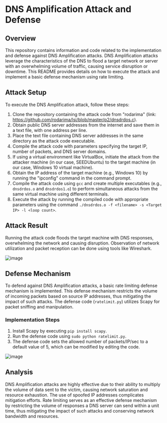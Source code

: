 # DNS Amplification Attack and Defense

## Overview
This repository contains information and code related to the implementation and defense against DNS Amplification attacks. DNS Amplification attacks leverage the characteristics of the DNS to flood a target network or server with an overwhelming volume of traffic, causing service disruption or downtime. This README provides details on how to execute the attack and implement a basic defense mechanism using rate limiting.

## Attack Setup
To execute the DNS Amplification attack, follow these steps:

1. Clone the repository containing the attack code from "rodarima" (link: https://github.com/rodarima/lsi/blob/master/p2/dnsdrdos.c).
2. Obtain public DNS server addresses from the internet and save them in a text file, with one address per line.
3. Place the text file containing DNS server addresses in the same directory as the attack code executable.
4. Compile the attack code with parameters specifying the target IP, number of packets, and DNS server domains.
5. If using a virtual environment like VirtualBox, initiate the attack from the attacker machine (in our case, SEEDUbuntu) to the target machine (in our case, Windows 10 virtual machine).
6. Obtain the IP address of the target machine (e.g., Windows 10) by running the "ipconfig" command in the command prompt.
7. Compile the attack code using `gcc` and create multiple executables (e.g., `dnsdrdos.o` and `dnsdrdos1.o`) to perform simultaneous attacks from the same virtual machine using different terminals.
8. Execute the attack by running the compiled code with appropriate parameters using the command `./dnsdrdos.o -f <filename> -s <Target IP> -l <loop count>`.

## Attack Result
Running the attack code floods the target machine with DNS responses, overwhelming the network and causing disruption. Observation of network utilization and packet reception can be done using tools like Wireshark.

![image](https://github.com/MrKarkeys/CS166Proj/assets/101848838/95e5efed-4ef4-4e74-ae5d-5da9b2aa9004)


## Defense Mechanism
To defend against DNS Amplification attacks, a basic rate limiting defense mechanism is implemented. This defense mechanism restricts the volume of incoming packets based on source IP addresses, thus mitigating the impact of such attacks. The defense code (`ratelimit.py`) utilizes Scapy for packet sniffing and manipulation.

### Implementation Steps
1. Install Scapy by executing `pip install scapy`.
2. Run the defense code using `sudo python ratelimit.py`.
3. The defense code sets the allowed number of packets/IP/sec to a default value of 5, which can be modified by editing the code.

![image](https://github.com/MrKarkeys/CS166Proj/assets/101848838/e5b30e02-4875-48c4-92af-040dac28e9a9)


## Analysis
DNS Amplification attacks are highly effective due to their ability to multiply the volume of data sent to the victim, causing network saturation and resource exhaustion. The use of spoofed IP addresses complicates mitigation efforts. Rate limiting serves as an effective defense mechanism by restricting the volume of responses a DNS server can send within a unit time, thus mitigating the impact of such attacks and conserving network bandwidth and resources.
